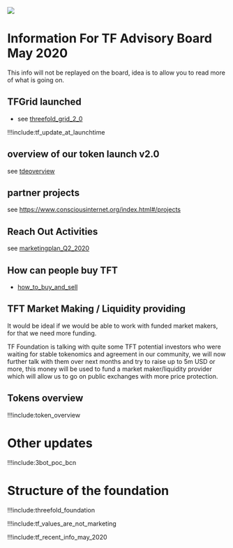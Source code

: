 
![](tf_tde_intro.png)

# Information For TF Advisory Board May 2020

This info will not be replayed on the board, idea is to allow you to read more of what is going on.

## TFGrid launched

- see [threefold_grid_2_0](threefold_grid_2_0.md)

!!!include:tf_update_at_launchtime

## overview of our token launch v2.0

see [tdeoverview](tdeoverview.md)

## partner projects

see https://www.consciousinternet.org/index.html#/projects

## Reach Out Activities

see [marketingplan_Q2_2020](marketingplan_q2_2020.md)

## How can people buy TFT

- [how_to_buy_and_sell](how_to_buy_and_sell.md)

## TFT Market Making / Liquidity providing

It would be ideal if we would be able to work with funded market makers, for that we need more funding.

TF Foundation is talking with quite some TFT potential investors who were waiting for stable tokenomics and agreement in our community, we will now further talk with them over next months and try to raise up to 5m USD or more, this money will be used to fund a market maker/liquidity provider which will allow us to go on public exchanges with more price protection.

## Tokens overview

!!!include:token_overview

# Other updates

!!!include:3bot_poc_bcn

# Structure of the foundation

!!!include:threefold_foundation

!!!include:tf_values_are_not_marketing

!!!include:tf_recent_info_may_2020
